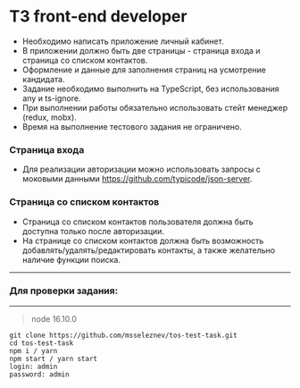 # ТЗ front-end developer

- Необходимо написать приложение личный кабинет.
- В приложении должно быть две страницы - страница входа и страница со списком контактов.
- Оформление и данные для заполнения страниц на усмотрение кандидата.
- Задание необходимо выполнить на TypeScript, без использования any и ts-ignore.
- При выполнении работы обязательно использовать стейт менеджер (redux, mobx).
- Время на выполнение тестового задания не ограничено.

### Страница входа
- Для реализации авторизации можно использовать запросы с моковыми данными https://github.com/typicode/json-server.
### Страница со списком контактов
- Страница со списком контактов пользователя должна быть доступна только после авторизации.
- На странице со списком контактов должна быть возможность добавлять/удалять/редактировать контакты, а также желательно наличие функции поиска.

---

### Для проверки задания:

---

> node 16.10.0
```
git clone https://github.com/msseleznev/tos-test-task.git
cd tos-test-task
npm i / yarn
npm start / yarn start
login: admin
password: admin
```
